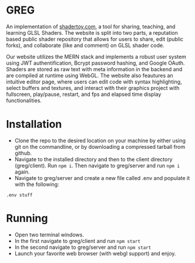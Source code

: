 # GREG

An implementation of [shadertoy.com](https://www.shadertoy.com/), a tool for sharing, teaching, and learning GLSL Shaders. The website is split into two parts, a reputation based public shader repository that allows for users to share, edit (public forks), and collaborate (like and comment) on GLSL shader code.

Our website utilizes the MERN stack and implements a robust user system using JWT authentification, Bcrypt password hashing, and Google OAuth. Shaders are stored as raw text with meta information in the backend and are compiled at runtime using WebGL. The website also feautures an intuitive editor page, where users can edit code with syntax highlighting, select buffers and textures, and interact with their graphics project with fullscreen, play/pause, restart, and fps and elapsed time display functionalities. 

# Installation

* Clone the repo to the desired location on your machine by either using git on the commandline, or by downloading a compressed tarball from github.
* Navigate to the installed directory and then to the client directory (greg/client). Run `npm i`. Then navigate to greg/server and run `npm i` again.
* Navigate to greg/server and create a new file called .env and populate it with the following:
```
.env stuff
```

# Running
* Open two terminal windows.
* In the first navigate to greg/client and run `npm start`
* In the second navigate to greg/server and run `npm start`
* Launch your favorite web browser (with webgl support) and enjoy.
